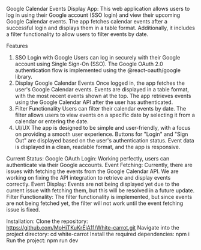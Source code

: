 Google Calendar Events Display App:
This web application allows users to log in using their Google account (SSO login) and view their upcoming Google Calendar events. The app fetches calendar events after a successful login and displays them in a table format. Additionally, it includes a filter functionality to allow users to filter events by date.

Features
1. SSO Login with Google
Users can log in securely with their Google account using Single Sign-On (SSO).
The Google OAuth 2.0 authentication flow is implemented using the @react-oauth/google library.
2. Display Google Calendar Events
Once logged in, the app fetches the user's Google Calendar events.
Events are displayed in a table format, with the most recent events shown at the top.
The app retrieves events using the Google Calendar API after the user has authenticated.
3. Filter Functionality
Users can filter their calendar events by date.
The filter allows users to view events on a specific date by selecting it from a calendar or entering the date.
4. UI/UX
The app is designed to be simple and user-friendly, with a focus on providing a smooth user experience.
Buttons for "Login" and "Sign Out" are displayed based on the user's authentication status.
Event data is displayed in a clean, readable format, and the app is responsive.

Current Status:
Google OAuth Login: Working perfectly, users can authenticate via their Google accounts.
Event Fetching: Currently, there are issues with fetching the events from the Google Calendar API. We are working on fixing the API integration to retrieve and display events correctly.
Event Display: Events are not being displayed yet due to the current issue with fetching them, but this will be resolved in a future update.
Filter Functionality: The filter functionality is implemented, but since events are not being fetched yet, the filter will not work until the event fetching issue is fixed.

Installation:
Clone the repository: https://github.com/MoHiTKuKrEjA11/White-carrot.git
Navigate into the project directory: cd white-carrot
Install the required dependencies: npm i
Run the project: npm run dev